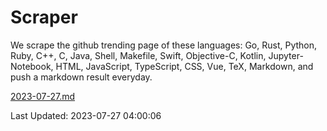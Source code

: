 # Scraper

We scrape the github trending page of these languages: Go, Rust, Python, Ruby, C++, C, Java, Shell, Makefile, Swift, Objective-C, Kotlin, Jupyter-Notebook, HTML, JavaScript, TypeScript, CSS, Vue, TeX, Markdown, and push a markdown result everyday.

[2023-07-27.md](https://github.com/yangwenmai/github-trending-backup/blob/master/2023-07-27.md)

Last Updated: 2023-07-27 04:00:06